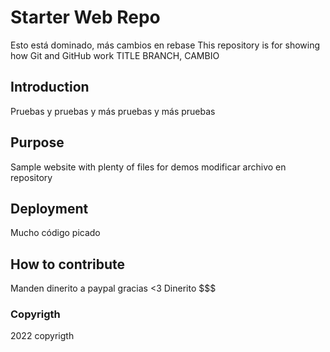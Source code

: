 # Starter Web Repo

Esto está dominado, más cambios en rebase
This repository is for showing how Git and GitHub work
TITLE BRANCH, CAMBIO

## Introduction

Pruebas y pruebas y más pruebas y más pruebas 

## Purpose

Sample website with plenty of files for demos
modificar archivo en repository

## Deployment

Mucho código picado

## How to contribute

Manden dinerito a paypal gracias <3
Dinerito $$$

### Copyrigth

2022 copyrigth